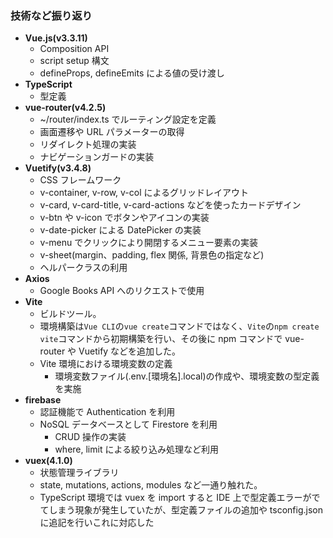 ### 技術など振り返り

- **Vue.js(v3.3.11)**
  - Composition API
  - script setup 構文
  - defineProps, defineEmits による値の受け渡し
- **TypeScript**
  - 型定義
- **vue-router(v4.2.5)**
  - ~/router/index.ts でルーティング設定を定義
  - 画面遷移や URL パラメーターの取得
  - リダイレクト処理の実装
  - ナビゲーションガードの実装
- **Vuetify(v3.4.8)**
  - CSS フレームワーク
  - v-container, v-row, v-col によるグリッドレイアウト
  - v-card, v-card-title, v-card-actions などを使ったカードデザイン
  - v-btn や v-icon でボタンやアイコンの実装
  - v-date-picker による DatePicker の実装
  - v-menu でクリックにより開閉するメニュー要素の実装
  - v-sheet(margin、padding, flex 関係, 背景色の指定など)
  - ヘルパークラスの利用
- **Axios**
  - Google Books API へのリクエストで使用
- **Vite**
  - ビルドツール。
  - 環境構築は`Vue CLI`の`vue create`コマンドではなく、`Vite`の`npm create vite`コマンドから初期構築を行い、その後に npm コマンドで vue-router や Vuetify などを追加した。
  - Vite 環境における環境変数の定義
    - 環境変数ファイル(.env.[環境名].local)の作成や、環境変数の型定義を実施
- **firebase**
  - 認証機能で Authentication を利用
  - NoSQL データベースとして Firestore を利用
    - CRUD 操作の実装
    - where, limit による絞り込み処理など利用
- **vuex(4.1.0)**
  - 状態管理ライブラリ
  - state, mutations, actions, modules など一通り触れた。
  - TypeScript 環境では vuex を import すると IDE 上で型定義エラーがでてしまう現象が発生していたが、型定義ファイルの追加や tsconfig.json に追記を行いこれに対応した
